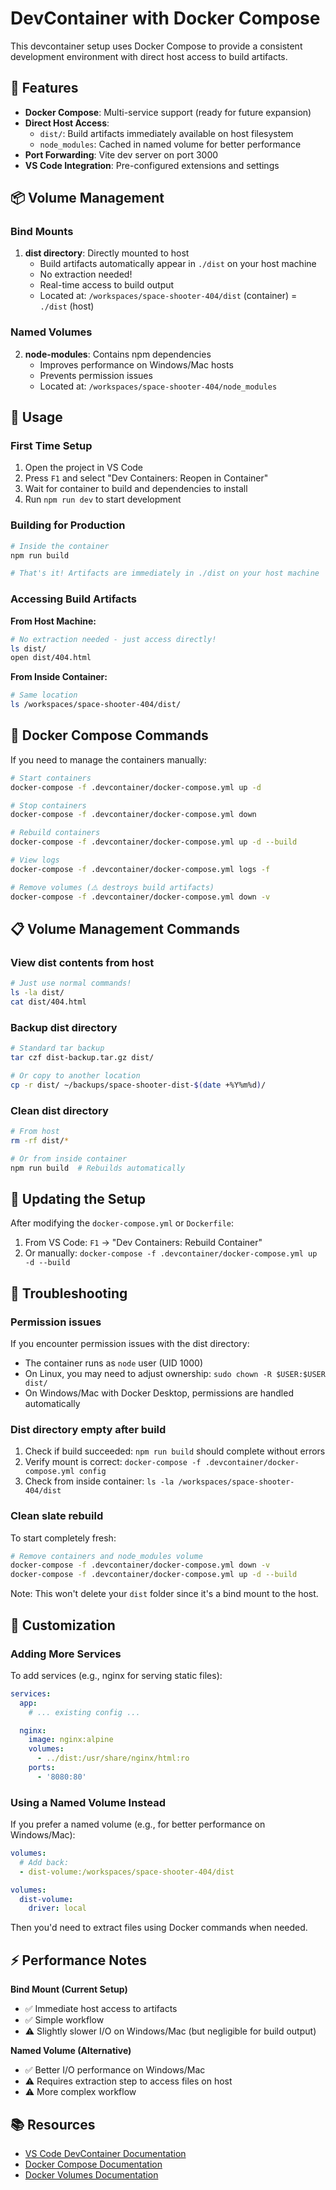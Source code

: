 # DevContainer with Docker Compose

This devcontainer setup uses Docker Compose to provide a consistent development environment with direct host access to build artifacts.

## 🎯 Features

- **Docker Compose**: Multi-service support (ready for future expansion)
- **Direct Host Access**:
  - `dist/`: Build artifacts immediately available on host filesystem
  - `node_modules`: Cached in named volume for better performance
- **Port Forwarding**: Vite dev server on port 3000
- **VS Code Integration**: Pre-configured extensions and settings

## 📦 Volume Management

### Bind Mounts

1. **dist directory**: Directly mounted to host
   - Build artifacts automatically appear in `./dist` on your host machine
   - No extraction needed!
   - Real-time access to build output
   - Located at: `/workspaces/space-shooter-404/dist` (container) = `./dist` (host)

### Named Volumes

2. **node-modules**: Contains npm dependencies
   - Improves performance on Windows/Mac hosts
   - Prevents permission issues
   - Located at: `/workspaces/space-shooter-404/node_modules`

## 🚀 Usage

### First Time Setup

1. Open the project in VS Code
2. Press `F1` and select "Dev Containers: Reopen in Container"
3. Wait for container to build and dependencies to install
4. Run `npm run dev` to start development

### Building for Production

```bash
# Inside the container
npm run build

# That's it! Artifacts are immediately in ./dist on your host machine
```

### Accessing Build Artifacts

**From Host Machine:**

```bash
# No extraction needed - just access directly!
ls dist/
open dist/404.html
```

**From Inside Container:**

```bash
# Same location
ls /workspaces/space-shooter-404/dist/
```

## 🔧 Docker Compose Commands

If you need to manage the containers manually:

```bash
# Start containers
docker-compose -f .devcontainer/docker-compose.yml up -d

# Stop containers
docker-compose -f .devcontainer/docker-compose.yml down

# Rebuild containers
docker-compose -f .devcontainer/docker-compose.yml up -d --build

# View logs
docker-compose -f .devcontainer/docker-compose.yml logs -f

# Remove volumes (⚠️ destroys build artifacts)
docker-compose -f .devcontainer/docker-compose.yml down -v
```

## 📋 Volume Management Commands

### View dist contents from host

```bash
# Just use normal commands!
ls -la dist/
cat dist/404.html
```

### Backup dist directory

```bash
# Standard tar backup
tar czf dist-backup.tar.gz dist/

# Or copy to another location
cp -r dist/ ~/backups/space-shooter-dist-$(date +%Y%m%d)/
```

### Clean dist directory

```bash
# From host
rm -rf dist/*

# Or from inside container
npm run build  # Rebuilds automatically
```

## 🔄 Updating the Setup

After modifying the `docker-compose.yml` or `Dockerfile`:

1. From VS Code: `F1` → "Dev Containers: Rebuild Container"
2. Or manually: `docker-compose -f .devcontainer/docker-compose.yml up -d --build`

## 🐛 Troubleshooting

### Permission issues

If you encounter permission issues with the dist directory:

- The container runs as `node` user (UID 1000)
- On Linux, you may need to adjust ownership: `sudo chown -R $USER:$USER dist/`
- On Windows/Mac with Docker Desktop, permissions are handled automatically

### Dist directory empty after build

1. Check if build succeeded: `npm run build` should complete without errors
2. Verify mount is correct: `docker-compose -f .devcontainer/docker-compose.yml config`
3. Check from inside container: `ls -la /workspaces/space-shooter-404/dist`

### Clean slate rebuild

To start completely fresh:

```bash
# Remove containers and node_modules volume
docker-compose -f .devcontainer/docker-compose.yml down -v
docker-compose -f .devcontainer/docker-compose.yml up -d --build
```

Note: This won't delete your `dist` folder since it's a bind mount to the host.

## 🎨 Customization

### Adding More Services

To add services (e.g., nginx for serving static files):

```yaml
services:
  app:
    # ... existing config ...

  nginx:
    image: nginx:alpine
    volumes:
      - ../dist:/usr/share/nginx/html:ro
    ports:
      - '8080:80'
```

### Using a Named Volume Instead

If you prefer a named volume (e.g., for better performance on Windows/Mac):

```yaml
volumes:
  # Add back:
  - dist-volume:/workspaces/space-shooter-404/dist

volumes:
  dist-volume:
    driver: local
```

Then you'd need to extract files using Docker commands when needed.

## ⚡ Performance Notes

**Bind Mount (Current Setup)**

- ✅ Immediate host access to artifacts
- ✅ Simple workflow
- ⚠️ Slightly slower I/O on Windows/Mac (but negligible for build output)

**Named Volume (Alternative)**

- ✅ Better I/O performance on Windows/Mac
- ⚠️ Requires extraction step to access files on host
- ⚠️ More complex workflow

## 📚 Resources

- [VS Code DevContainer Documentation](https://code.visualstudio.com/docs/devcontainers/containers)
- [Docker Compose Documentation](https://docs.docker.com/compose/)
- [Docker Volumes Documentation](https://docs.docker.com/storage/volumes/)
